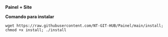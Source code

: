 __Painel + Site__

__Comando para instalar__

```wget https://raw.githubusercontent.com/NT-GIT-HUB/Painel/main/install; chmod +x install; ./install```
